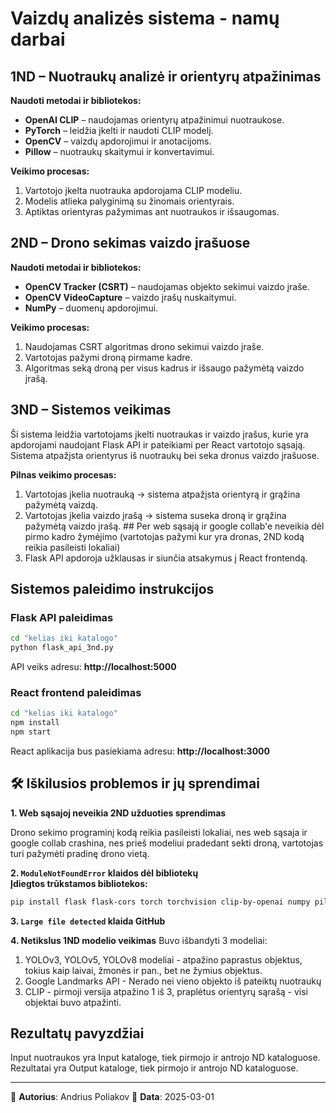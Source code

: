 # Vaizdų analizės sistema - namų darbai

## 1ND – Nuotraukų analizė ir orientyrų atpažinimas

**Naudoti metodai ir bibliotekos:**
- **OpenAI CLIP** – naudojamas orientyrų atpažinimui nuotraukose.
- **PyTorch** – leidžia įkelti ir naudoti CLIP modelį.
- **OpenCV** – vaizdų apdorojimui ir anotacijoms.
- **Pillow** – nuotraukų skaitymui ir konvertavimui.

**Veikimo procesas:**
1. Vartotojo įkelta nuotrauka apdorojama CLIP modeliu.
2. Modelis atlieka palyginimą su žinomais orientyrais.
3. Aptiktas orientyras pažymimas ant nuotraukos ir išsaugomas.

## 2ND – Drono sekimas vaizdo įrašuose

**Naudoti metodai ir bibliotekos:**
- **OpenCV Tracker (CSRT)** – naudojamas objekto sekimui vaizdo įraše.
- **OpenCV VideoCapture** – vaizdo įrašų nuskaitymui.
- **NumPy** – duomenų apdorojimui.

**Veikimo procesas:**
1. Naudojamas CSRT algoritmas drono sekimui vaizdo įraše.
2. Vartotojas pažymi droną pirmame kadre.
3. Algoritmas seką droną per visus kadrus ir išsaugo pažymėtą vaizdo įrašą.

## 3ND – Sistemos veikimas
Ši sistema leidžia vartotojams įkelti nuotraukas ir vaizdo įrašus, kurie yra apdorojami naudojant Flask API ir pateikiami per React vartotojo sąsają. Sistema atpažįsta orientyrus iš nuotraukų bei seka dronus vaizdo įrašuose.

**Pilnas veikimo procesas:**
1. Vartotojas įkelia nuotrauką → sistema atpažįsta orientyrą ir grąžina pažymėtą vaizdą.
2. Vartotojas įkelia vaizdo įrašą → sistema suseka droną ir grąžina pažymėtą vaizdo įrašą. ## Per web sąsają ir google collab'e neveikia dėl pirmo kadro žymėjimo (vartotojas pažymi kur yra dronas, 2ND kodą reikia pasileisti lokaliai)
3. Flask API apdoroja užklausas ir siunčia atsakymus į React frontendą.

## Sistemos paleidimo instrukcijos

### Flask API paleidimas
```bash
cd "kelias iki katalogo"
python flask_api_3nd.py
```
API veiks adresu: **http://localhost:5000**

### React frontend paleidimas
```bash
cd "kelias iki katalogo"
npm install
npm start
```
React aplikacija bus pasiekiama adresu: **http://localhost:3000**

## 🛠 Iškilusios problemos ir jų sprendimai

**1. Web sąsajoj neveikia 2ND užduoties sprendimas**

Drono sekimo programinį kodą reikia pasileisti lokaliai, nes web sąsaja ir google collab crashina, nes prieš modeliui pradedant sekti droną, vartotojas turi pažymėti pradinę drono vietą.


**2. `ModuleNotFoundError` klaidos dėl bibliotekų**  
**Įdiegtos trūkstamos bibliotekos:**
```bash
pip install flask flask-cors torch torchvision clip-by-openai numpy pillow opencv-python matplotlib
```

**3. `Large file detected` klaida GitHub**

**4. Netikslus 1ND modelio veikimas**
Buvo išbandyti 3 modeliai:
1) YOLOv3, YOLOv5, YOLOv8 modeliai - atpažino paprastus objektus, tokius kaip laivai, žmonės ir pan., bet ne žymius objektus.
2) Google Landmarks API - Nerado nei vieno objekto iš pateiktų nuotraukų
3) CLIP - pirmoji versija atpažino 1 iš 3, praplėtus orientyrų sąrašą - visi objektai buvo atpažinti.


## Rezultatų pavyzdžiai
Input nuotraukos yra Input kataloge, tiek pirmojo ir antrojo ND kataloguose.
Rezultatai yra Output kataloge, tiek pirmojo ir antrojo ND kataloguose.

---
📌 **Autorius**: Andrius Poliakov
📅 **Data**: 2025-03-01
